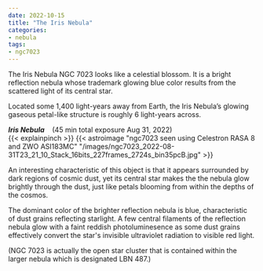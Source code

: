 ```yaml
---
date: 2022-10-15
title: "The Iris Nebula"
categories:
- nebula
tags:
- ngc7023
---
```


The Iris Nebula NGC 7023 looks like a celestial blossom. It is a bright reflection nebula whose trademark glowing blue color results from the scattered light of its central star.


<!--more-->
 Located some 1,400 light-years away from Earth, the Iris Nebula’s glowing gaseous petal-like structure is roughly 6 light-years across.

_**Iris Nebula**_  &nbsp;&nbsp; (45 min total exposure Aug 31, 2022)<br>
{{< explainpinch >}}
{{< astroimage "ngc7023 seen using Celestron RASA 8 and ZWO ASI183MC" "/images/ngc7023_2022-08-31T23_21_10_Stack_16bits_227frames_2724s_bin35pcB.jpg" >}}

An interesting characteristic of this object is that it appears surrounded by dark regions of cosmic dust, yet its central star makes the the nebula glow brightly through the dust, just like petals blooming from within the depths of the cosmos.

The dominant color of the brighter reflection nebula is blue, characteristic of dust grains reflecting starlight. A few central filaments of the reflection nebula glow with a faint reddish photoluminesence as some dust grains effectively convert the star's invisible ultraviolet radiation to visible red light. 

(NGC 7023 is actually the open star cluster that is contained within the larger nebula which is designated LBN 487.)

